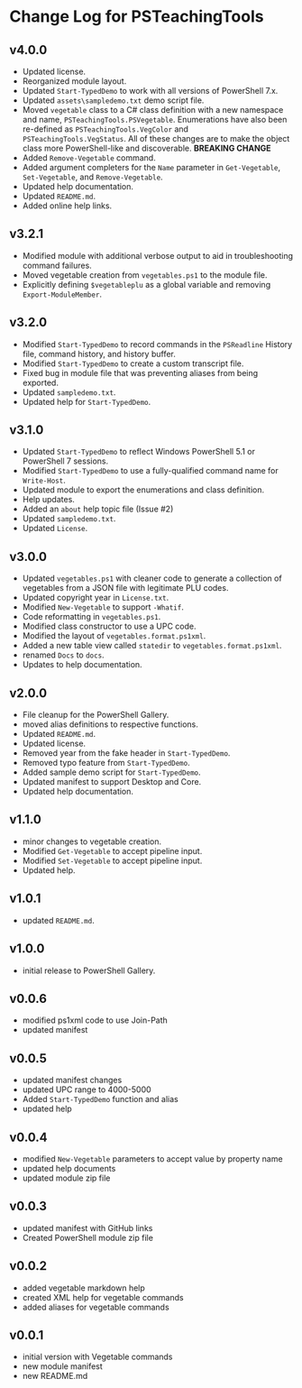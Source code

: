 # Change Log for PSTeachingTools

## v4.0.0

+ Updated license.
+ Reorganized module layout.
+ Updated `Start-TypedDemo` to work with all versions of PowerShell 7.x.
+ Updated `assets\sampledemo.txt` demo script file.
+ Moved `vegetable` class to a C# class definition with a new namespace and name, `PSTeachingTools.PSVegetable`. Enumerations have also been re-defined as `PSTeachingTools.VegColor` and `PSTeachingTools.VegStatus`. All of these changes are to make the object class more PowerShell-like and discoverable. __BREAKING CHANGE__
+ Added `Remove-Vegetable` command.
+ Added argument completers for the `Name` parameter in `Get-Vegetable`, `Set-Vegetable`, and `Remove-Vegetable`.
+ Updated help documentation.
+ Updated `README.md`.
+ Added online help links.

## v3.2.1

+ Modified module with additional verbose output to aid in troubleshooting command failures.
+ Moved vegetable creation from `vegetables.ps1` to the module file.
+ Explicitly defining `$vegetableplu` as a global variable and removing `Export-ModuleMember`.

## v3.2.0

+ Modified `Start-TypedDemo` to record commands in the `PSReadline` History file, command history, and history buffer.
+ Modified `Start-TypedDemo` to create a custom transcript file.
+ Fixed bug in module file that was preventing aliases from being exported.
+ Updated `sampledemo.txt`.
+ Updated help for `Start-TypedDemo`.

## v3.1.0

+ Updated `Start-TypedDemo` to reflect Windows PowerShell 5.1 or PowerShell 7 sessions.
+ Modified `Start-TypedDemo` to use a fully-qualified command name for `Write-Host`.
+ Updated module to export the enumerations and class definition.
+ Help updates.
+ Added an `about` help topic file (Issue #2)
+ Updated `sampledemo.txt`.
+ Updated `License`.

## v3.0.0

+ Updated `vegetables.ps1` with cleaner code to generate a collection of vegetables from a JSON file with legitimate PLU codes.
+ Updated copyright year in `License.txt`.
+ Modified `New-Vegetable` to support `-Whatif`.
+ Code reformatting in `vegetables.ps1`.
+ Modified class constructor to use a UPC code.
+ Modified the layout of `vegetables.format.ps1xml`.
+ Added a new table view called `statedir` to `vegetables.format.ps1xml`.
+ renamed `Docs` to `docs`.
+ Updates to help documentation.

## v2.0.0

+ File cleanup for the PowerShell Gallery.
+ moved alias definitions to respective functions.
+ Updated `README.md`.
+ Updated license.
+ Removed year from the fake header in `Start-TypedDemo`.
+ Removed typo feature from `Start-TypedDemo`.
+ Added sample demo script for `Start-TypedDemo`.
+ Updated manifest to support Desktop and Core.
+ Updated help documentation.

## v1.1.0

+ minor changes to vegetable creation.
+ Modified `Get-Vegetable` to accept pipeline input.
+ Modified `Set-Vegetable` to accept pipeline input.
+ Updated help.

## v1.0.1

+ updated `README.md`.

## v1.0.0

+ initial release to PowerShell Gallery.

## v0.0.6

+ modified ps1xml code to use Join-Path
+ updated manifest

## v0.0.5

+ updated manifest changes
+ updated UPC range to 4000-5000
+ Added `Start-TypedDemo` function and alias
+ updated help

## v0.0.4

+ modified `New-Vegetable` parameters to accept value by property name
+ updated help documents
+ updated module zip file

## v0.0.3

+ updated manifest with GitHub links
+ Created PowerShell module zip file

## v0.0.2

+ added vegetable markdown help
+ created XML help for vegetable commands
+ added aliases for vegetable commands

## v0.0.1

+ initial version with Vegetable commands
+ new module manifest
+ new README.md
